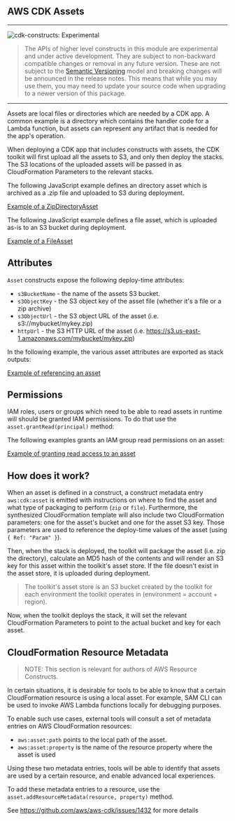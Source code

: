 ## AWS CDK Assets
<!--BEGIN STABILITY BANNER-->
---

![cdk-constructs: Experimental](https://img.shields.io/badge/cdk--constructs-experimental-important.svg?style=for-the-badge)

> The APIs of higher level constructs in this module are experimental and under active development. They are subject to non-backward compatible changes or removal in any future version. These are not subject to the [Semantic Versioning](https://semver.org/) model and breaking changes will be announced in the release notes. This means that while you may use them, you may need to update your source code when upgrading to a newer version of this package.

---
<!--END STABILITY BANNER-->

Assets are local files or directories which are needed by a CDK app. A common
example is a directory which contains the handler code for a Lambda function,
but assets can represent any artifact that is needed for the app's operation.

When deploying a CDK app that includes constructs with assets, the CDK toolkit
will first upload all the assets to S3, and only then deploy the stacks. The S3
locations of the uploaded assets will be passed in as CloudFormation Parameters
to the relevant stacks.

The following JavaScript example defines an directory asset which is archived as
a .zip file and uploaded to S3 during deployment.

[Example of a ZipDirectoryAsset](./test/integ.assets.directory.lit.ts)

The following JavaScript example defines a file asset, which is uploaded as-is
to an S3 bucket during deployment.

[Example of a FileAsset](./test/integ.assets.file.lit.ts)

## Attributes

`Asset` constructs expose the following deploy-time attributes:

 * `s3BucketName` - the name of the assets S3 bucket.
 * `s3ObjectKey` - the S3 object key of the asset file (whether it's a file or a zip archive)
 * `s3ObjectUrl` - the S3 object URL of the asset (i.e. s3://mybucket/mykey.zip)
 * `httpUrl` - the S3 HTTP URL of the asset (i.e. https://s3.us-east-1.amazonaws.com/mybucket/mykey.zip)

In the following example, the various asset attributes are exported as stack outputs:

[Example of referencing an asset](./test/integ.assets.refs.lit.ts)

## Permissions

IAM roles, users or groups which need to be able to read assets in runtime will should be
granted IAM permissions. To do that use the `asset.grantRead(principal)` method:

The following examples grants an IAM group read permissions on an asset:

[Example of granting read access to an asset](./test/integ.assets.permissions.lit.ts)

## How does it work?

When an asset is defined in a construct, a construct metadata entry
`aws:cdk:asset` is emitted with instructions on where to find the asset and what
type of packaging to perform (`zip` or `file`). Furthermore, the synthesized
CloudFormation template will also include two CloudFormation parameters: one for
the asset's bucket and one for the asset S3 key. Those parameters are used to
reference the deploy-time values of the asset (using `{ Ref: "Param" }`).

Then, when the stack is deployed, the toolkit will package the asset (i.e. zip
the directory), calculate an MD5 hash of the contents and will render an S3 key
for this asset within the toolkit's asset store. If the file doesn't exist in
the asset store, it is uploaded during deployment.

> The toolkit's asset store is an S3 bucket created by the toolkit for each
  environment the toolkit operates in (environment = account + region).

Now, when the toolkit deploys the stack, it will set the relevant CloudFormation
Parameters to point to the actual bucket and key for each asset.

## CloudFormation Resource Metadata

> NOTE: This section is relevant for authors of AWS Resource Constructs.

In certain situations, it is desirable for tools to be able to know that a certain CloudFormation
resource is using a local asset. For example, SAM CLI can be used to invoke AWS Lambda functions
locally for debugging purposes.

To enable such use cases, external tools will consult a set of metadata entries on AWS CloudFormation
resources:

- `aws:asset:path` points to the local path of the asset.
- `aws:asset:property` is the name of the resource property where the asset is used

Using these two metadata entries, tools will be able to identify that assets are used
by a certain resource, and enable advanced local experiences.

To add these metadata entries to a resource, use the
`asset.addResourceMetadata(resource, property)` method.

See https://github.com/aws/aws-cdk/issues/1432 for more details
